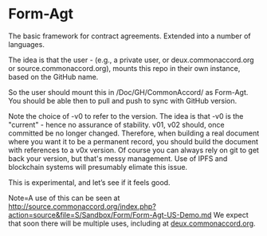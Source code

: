 # Form-Agt
The basic framework for contract agreements.  Extended into a number of languages.

The idea is that the user - (e.g., a private user, or deux.commonaccord.org or source.commonaccord.org), mounts this repo in
their own instance, based on the GitHub name.

So the user should mount this in /Doc/GH/CommonAccord/  as Form-Agt.  You should be able then to pull and push to sync with GitHub version. 

Note the choice of -v0 to refer to the version.  The idea is that -v0 is the "current" - hence no assurance of stability.  v01, v02 should, once committed be no longer changed.  Therefore, when building a real document where you want it to be a permanent record, you should build the document with references to a v0x version.  Of course you can always rely on git to get back your version, but that's messy management.  Use of IPFS and blockchain systems will presumably elimate this issue.

This is experimental, and let’s see if it feels good.

Note=A use of this can be seen at <a href="http://source.commonaccord.org/index.php?action=source&file=S/Sandbox/Form/Form-Agt-US-Demo.md">http://source.commonaccord.org/index.php?action=source&file=S/Sandbox/Form/Form-Agt-US-Demo.md</a>  We expect that soon there will be multiple uses, including at <a href="http://deux.commonaccord.org">deux.commonaccord.org</a>.



